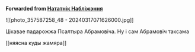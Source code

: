 **Forwarded from [Нататнік Набліжэння](https://t.me/c/1417989827/2275)**

![[photo_357587258_48 - 20240317071626000.jpg]]

Цікавае падарожжа Псалтыра Абрамовіча. Ну і сам Абрамовіч таксама

[[няясна куды жамяра]]
